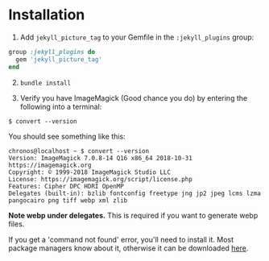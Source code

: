 # Installation

1. Add `jekyll_picture_tag` to your Gemfile in the `:jekyll_plugins` group:

```ruby
group :jekyll_plugins do
  gem 'jekyll_picture_tag'
end
```

2. `bundle install`

3. Verify you have ImageMagick (Good chance you do) by entering the following into a terminal:

```
$ convert --version
```
You should see something like this:

    chronos@localhost ~ $ convert --version
    Version: ImageMagick 7.0.8-14 Q16 x86_64 2018-10-31 https://imagemagick.org
    Copyright: © 1999-2018 ImageMagick Studio LLC
    License: https://imagemagick.org/script/license.php
    Features: Cipher DPC HDRI OpenMP
    Delegates (built-in): bzlib fontconfig freetype jng jp2 jpeg lcms lzma pangocairo png tiff webp xml zlib

**Note webp under delegates.** This is required if you want to generate webp files.

If you get a 'command not found' error, you'll need to install it. Most package managers
know about it, otherwise it can be downloaded [here](https://imagemagick.org/script/download.php).
